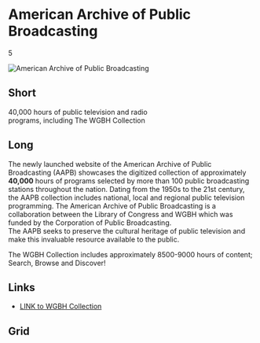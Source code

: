 # American Archive of Public Broadcasting

5

![American Archive of Public Broadcasting](https://s3.amazonaws.com/wgbhstocksales.org/content/AAPB_logo_348x196.png)

## Short

40,000 hours of public television and radio<br/>
programs, including The WGBH Collection

## Long

The newly launched website of the American Archive of Public Broadcasting (AAPB)
showcases the digitized collection of approximately **40,000** hours of programs 
selected by more than 100 public broadcasting stations throughout the nation. 
Dating from the 1950s to the 21st century, the AAPB collection includes national, 
local and regional public television programming. 
The American Archive of Public Broadcasting is a collaboration between the 
Library of Congress and WGBH which was funded  by the Corporation of Public Broadcasting.  
The AAPB seeks to preserve the cultural heritage of public television and make 
this invaluable resource available to the public. 

The WGBH Collection includes approximately 8500-9000 hours of content; 
Search, Browse and Discover!

## Links

- [LINK to WGBH Collection](http://americanarchive.org/catalog?f[organization][]=WGBH+%28MA%29)

## Grid
